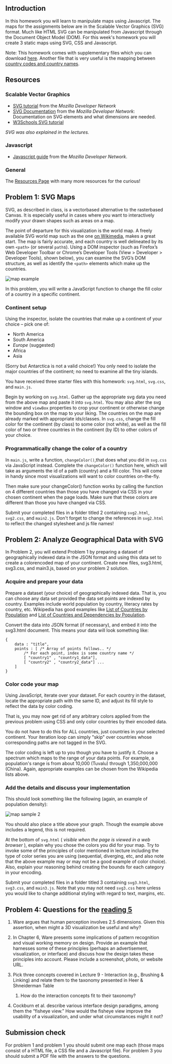 ## Introduction

In this homework you will learn to manipulate maps using Javascript. The maps
for the assignments below are in the Scalable Vector Graphics (SVG) format. Much
like HTML SVG can be manipulated from Javascript through the Document Object
Model (DOM). For this week's homework you will create 3 static maps using 
SVG, CSS and Javascript.

Note: This homework comes with supplementary files which you can download
[here](hw7files.zip). Another file that is very useful is the mapping between
[country codes and country names](countries.js).

## Resources

### Scalable Vector Graphics

* [SVG tutorial] from the *Mozilla Developer Network*
* [SVG Documentation] from the *Mozilla Developer Network*: Documentation on
  SVG elements and what dimensions are needed.
* [W3Schools SVG tutorial]

_SVG was also explained in the lectures._

[SVG Documentation]: https://developer.mozilla.org/en-US/docs/Web/SVG
[SVG tutorial]: https://developer.mozilla.org/en-US/docs/SVG/Tutorial
[W3Schools SVG tutorial]: http://www.w3schools.com/svg/default.asp

### Javascript

* [Javascript guide] from the *Mozilla Developer Network*.

[Javascript guide]: https://developer.mozilla.org/en-US/docs/Web/JavaScript/Guide

### General
The [Resources Page] with many more resources for the curious!

[Resources Page]: /resources/cs171-resources


## Problem 1: SVG Maps

SVG, as described in class, is a vector­based alternative to the raster­based
Canvas. It is especially useful in cases where you want to interactively modify
your drawn shapes such as areas on a map.

The point of departure for this visualization is the world map. A freely
available SVG world map such as the one [on Wikimedia], makes a great start.
The map is fairly accurate, and each country is well delineated by its own
`<path>` (or several `path`s). Using a DOM inspector (such as Firefox’s Web Developer Toolbar or
Chrome’s Developer Tools (View > Developer > Developer Tools), shown below),
you can examine the SVG’s DOM structure, as well as identify the `<path>`
elements which make up the countries.

[on Wikimedia]: http://en.wikipedia.org/wiki/File:BlankMap-World6.svg

![map example](map-new.png)

In this problem, you will write a JavaScript function to change the fill color
of a country in a specific continent.


### Continent setup

Using the inspector, isolate the countries that make up a continent of your
choice – pick one of:

* North America
* South America
* *Europe* (suggested)
* Africa
* Asia

(Sorry but Antarctica is not a valid choice!) You only need to isolate the
major countries of the continent; no need to examine all the tiny islands.

You have received three starter files with this homework: `svg.html`,
`svg.css`, and `main.js`.

Begin by working on `svg.html`. Gather up the appropriate svg data you need
from the above map and paste it into `svg.html`. You may also alter the svg
window and `viewBox` properties to crop your continent or otherwise change the
bounding box on the map to your liking. The countries on the map are already
marked with appropriate ids/classes.
In `svg.css`, change the fill color for the continent (by class) to some color
(not white), as well as the fill color of two or three countries in the
continent (by ID) to other colors of your choice.

### Programmatically change the color of a country

In `main.js`, write a function, `changeColor()`,that does what you did in `svg.css`
via JavaScript instead. Complete the `changeColor()` function here, which will
take as arguments the id of a path (country) and a fill color. This will come
in handy since most visualizations will want to color countries on-the-fly.

Then make sure your changeColor() function works by calling the function on 4
different countries than those you have changed via CSS in your chosen
continent when the page loads. Make sure that these colors are different than
those you have changed via CSS.

Submit your completed files in a folder titled 2 containing `svg2.html`,
`svg2.css`, and `main2.js`. Don't forget to change the references in
`svg2.html` to reflect the changed stylesheet and js file names!

## Problem 2: Analyze Geographical Data with SVG

In Problem 2, you will extend Problem 1 by preparing a dataset of
geographically indexed data in the JSON format and using this data set to
create a color­encoded map of your continent. Create new files, svg3.html,
svg3.css, and main3.js, based on your problem 2 solution.

### Acquire and prepare your data

Prepare a dataset (your choice) of geographically indexed data. That is, you
can choose any data set provided the data set points are indexed by country.
Examples include world population by country, literacy rates by country, etc.
Wikipedia has good examples like [List of Countries by Population] and [List of
Countries and Dependencies by Population].

[List of Countries by Population]: http://en.wikipedia.org/wiki/List_of_countries_by_population
[List of Countries and Dependencies by Population]: http://en.wikipedia.org/wiki/List_of_countries_and_dependencies_by_population_density

Convert the data into JSON format (if necessary), and embed it into the
svg3.html document. This means your data will look something like:

	{
		data : "title",
		points : [ /* Array of points follows.. */
			/* For each point, index is some country name */
			[ "country1" , "country1_data"],
			[ "country2" , "country2_data"] ...
		]
	}

### Color code your map

Using JavaScript, iterate over your dataset. For each country in the dataset,
locate the appropriate path with the same ID, and adjust its fill style to
reflect the data by color coding.

That is, you may now get rid of any arbitrary colors applied from the previous
problem using CSS and only color countries by their encoded data.

You do not have to do this for ALL countries, just countries in your selected
continent. Your iteration loop can simply "skip" over countries whose
corresponding paths are not tagged in the SVG.

The color coding is left up to you though you have to justify it. Choose a
spectrum which maps to the range of your data points. For example, a
population's range is from about 10,000 (Tuvalu) through 1,350,000,000 (China).
Again, appropriate examples can be chosen from the Wikipedia lists above.

### Add the details and discuss your implementation

This should look something like the following (again, an example of population
density):

[population density]: http://en.wikipedia.org/wiki/List_of_countries_and_dependencies_by_population_density

![map sample 2](map2.png)

You should also place a title above your graph. Though the example above
includes a legend, this is not required.

At the bottom of `svg.html` ( *visible when the page is viewed in a web browser* 
), explain why you chose the colors you did for your
map. Try to invoke some of the principles of color mentioned in lecture
including the type of color series you are using (sequential, diverging, etc,
and also note that the above example may or may not be a good example of color
choice). Also, explain your reasoning behind creating the bounds for each
category in your encoding.

Submit your completed files in a folder titled 3 containing `svg3.html`,
`svg3.css`, and `main3.js`. Note that you may not need `svg3.css` here unless
you would like to change additional styling with regard to text, margins, etc.

## Problem 4: Questions for the [reading 5][]

1. Ware argues that human perception involves 2.5 dimensions. Given this
   assertion, when might a 3D visualization be useful and why?

2. In Chapter 6, Ware presents some implications of pattern recognition and
   visual working memory on design. Provide an example that harnesses some of
   these principles (perhaps an advertisement, visualization, or interface) and
   discuss how the design takes these principles into account. Please include a
   screenshot, photo, or website URL.

3. Pick three concepts covered in Lecture 9 - Interaction (e.g., Brushing &
   Linking) and relate them to the taxonomy presented in Heer & Shneiderman Table
   1. How do the interaction concepts fit to their taxonomy?

4. Cockburn et al. describe various interface design paradigms, among them the
   “fisheye view.” How would the fisheye view improve the usability of a
   visualization, and under what circumstances might it not?

[reading 5]: /readings/reading-5

## Submission check

For problem 1 and problem 1 you should submit one map each (those maps consist
of a HTML file, a CSS file and a Javascript file).
For problem 3 you should submit a PDF file with the answers to the questions.

